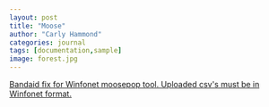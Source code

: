 ```yaml
---
layout: post
title: "Moose"
author: "Carly Hammond"
categories: journal
tags: [documentation,sample]
image: forest.jpg
---
```


[Bandaid fix for Winfonet moosepop tool. Uploaded csv's must be in Winfonet format.](http://rstudio-connect.adfg.alaska.gov/content/52f7e391-4a63-40bd-80ed-75d862544b92/)

